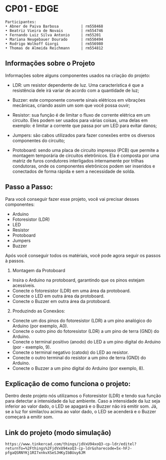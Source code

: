 # CP01 - EDGE 
```http 
Participantes:
• Abner de Paiva Barbosa          | rm558468
• Beatriz Vieira de Novais        | rm554746
• Fernando Luiz Silva Antonio     | rm55201
• Mariana Neugebauer Dourado      | rm550494
• Rodrigo Wolkoff Giorgi          | rm556980
• Thomas de Almeida Reichmann     | rm554812
```


## Informações sobre o Projeto 
Informações sobre alguns componentes usados na criação do projeto: 

- LDR: um resistor dependente de luz. Uma característica é que a resistência dele irá variar de acordo com a quantidade de luz;

- Buzzer: este componente converte sinais elétricos em vibrações mecânicas, criando assim um som que você possa ouvir;

- Resistor: sua função é de limitar o fluxo de corrente elétrica em um circuito. Eles podem ser usados para várias coisas, uma delas em exemplo: é limitar a corrente que passa por um LED para evitar danos;

- Jumpers: são cabos utilizados para fazer conexões entre os diversos componentes do circuito;

- Protoboard: sendo uma placa de circuito impresso (PCB) que permite a montagem temporária de circuitos eletrônicos. Ela é composta por uma matriz de furos condutores interligados internamente por trilhas condutoras, onde os componentes eletrônicos podem ser inseridos e conectados de forma rápida e sem a necessidade de solda.

## Passo a Passo: 
Para você conseguir fazer esse projeto, você vai precisar desses componentes:
- Arduino 
- Fotoresistor (LDR)
- LED
- Resistor 
- Protoboard
- Jumpers 
- Buzzer

Após você conseguir todos os matériais, você pode agora seguir os passos à passos.
1. Montagem da Protoboard
- Insira o Arduino na protoboard, garantindo que os pinos estejam acessíveis.
- Conecte o fotoresistor (LDR) em uma área da protoboard.
- Conecte o LED em outra área da protoboard.
- Conecte o Buzzer em outra área da protoboard.

2. Produzindo as Conexãos: 
- Conecte um dos pinos do fotoresistor (LDR) a um pino analógico do Arduino (por exemplo, A0).
- Conecte o outro pino do fotoresistor (LDR) a um pino de terra (GND) do Arduino.
- Conecte o terminal positivo (anodo) do LED a um pino digital do Arduino (por - exemplo, 9).
- Conecte o terminal negativo (catodo) do LED ao resistor.
- Conecte o outro terminal do resistor a um pino de terra (GND) do Arduino.
- Conecte o Buzzer a um pino digital do Arduino (por exemplo, 8).

## Explicação de como funciona o projeto:
Dentro deste projeto nós utilizamos o Fotoresistor (LDR) e tendo sua função para detectar a intensidade da luz ambiente. 
Caso a intensidade da luz seja inferior ao valor dado, o LED se apagará e o Buzzer não irá emitir som. 
Já, se a luz for similar/ou acima ao valor dado, o LED se acenderá e o Buzzer começará a emitir som.

## Link do projeto (modo simulação)
```http 
https://www.tinkercad.com/things/jdVxU94xoQ3-cp-ldr/editel?returnTo=%2Fthings%2FjdVxU94xoQ3-cp-ldr&sharecode=5x-hFJ-pfgaQSRNYKj1RI7xnkvXSeSJHKyIbBUuy6JM
```

